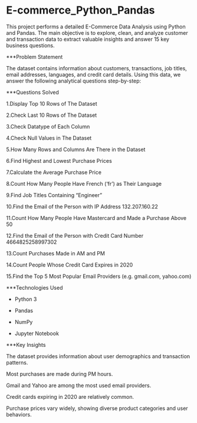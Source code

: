 # E-commerce_Python_Pandas
This project performs a detailed E-Commerce Data Analysis using Python and Pandas. The main objective is to explore, clean, and analyze customer and transaction data to extract valuable insights and answer 15 key business questions.

***Problem Statement

The dataset contains information about customers, transactions, job titles, email addresses, languages, and credit card details.
Using this data, we answer the following analytical questions step-by-step:

***Questions Solved

1.Display Top 10 Rows of The Dataset

2.Check Last 10 Rows of The Dataset

3.Check Datatype of Each Column

4.Check Null Values in The Dataset

5.How Many Rows and Columns Are There in the Dataset

6.Find Highest and Lowest Purchase Prices

7.Calculate the Average Purchase Price

8.Count How Many People Have French (‘fr’) as Their Language

9.Find Job Titles Containing “Engineer”

10.Find the Email of the Person with IP Address 132.207.160.22

11.Count How Many People Have Mastercard and Made a Purchase Above 50

12.Find the Email of the Person with Credit Card Number 4664825258997302

13.Count Purchases Made in AM and PM

14.Count People Whose Credit Card Expires in 2020

15.Find the Top 5 Most Popular Email Providers (e.g. gmail.com, yahoo.com)

***Technologies Used

* Python 3

* Pandas

* NumPy

* Jupyter Notebook

***Key Insights

The dataset provides information about user demographics and transaction patterns.

Most purchases are made during PM hours.

Gmail and Yahoo are among the most used email providers.

Credit cards expiring in 2020 are relatively common.

Purchase prices vary widely, showing diverse product categories and user behaviors.
